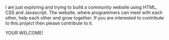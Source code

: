 I am just exploring and trying to build a community website using HTML, CSS and Javascript.
The website, where programmers can meet with each other, help each other and grow together.
If you are interested to contribute to this project then please contribute to it.

YOUR WELCOME!
